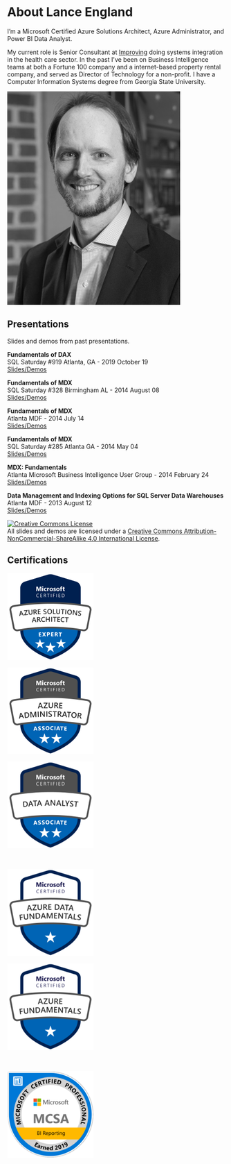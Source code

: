 # About Lance England

I’m a Microsoft Certified Azure Solutions Architect, Azure Administrator, and Power BI Data Analyst.

My current role is Senior Consultant at [Improving](https://improvingatlanta.com/) doing systems integration in the health care sector. In the past I've been on Business Intelligence teams at both a Fortune 100 company and a internet-based property rental company, and served as Director of Technology for a non-profit. I have a Computer Information Systems degree from Georgia State University.

![Lance England profile picture](/assets/img/lance_england.jpg)

## Presentations

Slides and demos from past presentations.

**Fundamentals of DAX**  
SQL Saturday #919 Atlanta, GA - 2019 October 19  
[Slides/Demos](/assets/presentations/dax_fundamentals_sqlsat919.zip)

**Fundamentals of MDX**  
SQL Saturday #328 Birmingham AL - 2014 August 08  
[Slides/Demos](/assets/presentations/fundamentals_of_mdx_sqlsat328.zip)

**Fundamentals of MDX**  
Atlanta MDF - 2014 July 14  
[Slides/Demos](/assets/presentations/fundamentals_of_mdx_atlantamdf.zip)

**Fundamentals of MDX**  
SQL Saturday #285 Atlanta GA - 2014 May 04  
[Slides/Demos](/assets/presentations/fundamentals_of_mdx_sqlsat285.zip)

**MDX: Fundamentals**  
Atlanta Microsoft Business Intelligence User Group - 2014 February 24  
[Slides/Demos](/assets/presentations/mdx_fundamentals_atlantabi.zip)

**Data Management and Indexing Options for SQL Server Data Warehouses**  
Atlanta MDF - 2013 August 12  
[Slides/Demos](/assets/presentations/data_mgmt_atlantamdf.zip)

<a rel="license" href="http://creativecommons.org/licenses/by-nc-sa/4.0/"><img alt="Creative Commons License" style="border-width:0" src="https://i.creativecommons.org/l/by-nc-sa/4.0/88x31.png" /></a><br />All slides and demos are licensed under a <a rel="license" href="http://creativecommons.org/licenses/by-nc-sa/4.0/">Creative Commons Attribution-NonCommercial-ShareAlike 4.0 International License</a>.

## Certifications

<div id="badges">
<a href="https://www.credly.com/badges/1f841784-c015-47bd-8dae-17bb9d63b62b/public_url"><img src="assets/img/azure-solutions-architect-200px.png" title="Microsoft Certified: Azure Solutions Architect Expert" alt="Microsoft Certified: Azure Solutions Architect Expert" /></a>

<br class="clearfix" />

<a href="https://www.credly.com/badges/1e4a8580-9ebc-41ca-aea3-b0cc2bca49e7/public_url"><img src="assets/img/azure-administrator-200px.png" title="Microsoft Certified: Azure Administrator Associate" alt="Microsoft Certified: Azure Administrator Associate" /></a>

<a href="https://www.youracclaim.com/badges/7ea11b78-eeef-4cba-8bc3-2fbbcb4519e9/public_url"><img src="assets/img/data-analyst-200px.png" title="Microsoft Certified: Data Analyst Associate" alt="Microsoft Certified: Data Analyst Associate" /></a>

<br class="clearfix" />

<a href="https://www.credly.com/badges/f61c9e3c-f124-4b85-aa5b-cd500c9bcdd3/public_url"><img src="assets/img/azure-data-fundamentals-200px.png" title="Microsoft Certified: Microsoft Azure Data Fundamentals" alt="Microsoft Certified: Microsoft Azure Data Fundamentals" /></a>

<a href="https://www.credly.com/badges/abec18f8-73b1-4ade-afff-5bae2f2f3f27/public_url"><img src="assets/img/azure-fundamentals-200px.png" title="Microsoft Certified: Microsoft Azure Fundamentals" alt="Microsoft Certified: Microsoft Azure Fundamentals" /></a>

<br class="clearfix" />

<a href="https://www.youracclaim.com/badges/717fe12f-2d04-4bac-9702-d0ba3bd7e27a/public_url"><img src="assets/img/mcsa-bi-reporting-200px.png" title="MCSA: BI Reporting" alt="MCSA: BI Reporting" /></a>

<br class="clearfix" />
</div>

